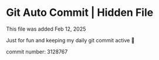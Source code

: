 # Git Auto Commit | Hidden File

This file was added Feb 12, 2025

Just for fun and keeping my daily git commit active 🤪

commit number: 3128767
